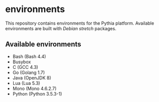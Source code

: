 # environments
This repository contains environments for the Pythia platform.
Available environments are built with *Debian stretch* packages.

## Available environments

- Bash (Bash 4.4)
- Busybox
- C (GCC 4.3)
- Go (Golang 1.7)
- Java (OpenJDK 8)
- Lua (Lua 5.3)
- Mono (Mono 4.6.2.7)
- Python (Python 3.5.3-1)
